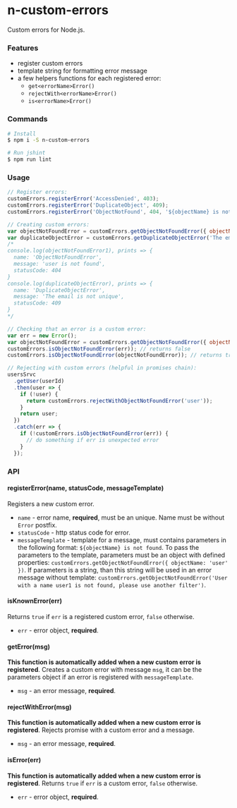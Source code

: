 # n-custom-errors
Custom errors for Node.js.

### Features
- register custom errors
- template string for formatting error message
- a few helpers functions for each registered error:
  - `get<errorName>Error()`
  - `rejectWith<errorName>Error()`
  - `is<errorName>Error()`

### Commands

```sh
# Install
$ npm i -S n-custom-errors

# Run jshint
$ npm run lint
```

### Usage

```js
// Register errors:
customErrors.registerError('AccessDenied', 403);
customErrors.registerError('DuplicateObject', 409);
customErrors.registerError('ObjectNotFound', 404, '${objectName} is not found');

// Creating custom errors:
var objectNotFoundError = customErrors.getObjectNotFoundError({ objectName: 'user' });
var duplicateObjectError = customErrors.getDuplicateObjectError('The email is not unique');
/*
console.log(objectNotFoundError1), prints => {
  name: 'ObjectNotFoundError',
  message: 'user is not found',
  statusCode: 404
}
console.log(duplicateObjectError), prints => {
  name: 'DuplicateObjectError',
  message: 'The email is not unique',
  statusCode: 409
}
*/

// Checking that an error is a custom error:
var err = new Error();
var objectNotFoundError = customErrors.getObjectNotFoundError({ objectName: 'user' });
customErrors.isObjectNotFoundError(err)); // returns false
customErrors.isObjectNotFoundError(objectNotFoundError)); // returns true

// Rejecting with custom errors (helpful in promises chain):
usersSrvc
  .getUser(userId)
  .then(user => {
    if (!user) {
      return customErrors.rejectWithObjectNotFoundError('user'));
    }
    return user;
  })
  .catch(err => {
    if (!customErrors.isObjectNotFoundError(err)) {
      // do something if err is unexpected error
    }
  });
```


### API

#### registerError(name, statusCode, messageTemplate)
Registers a new custom error.

- `name` - error name, **required**, must be an unique. Name must be without `Error` postfix.
- `statusCode` - http status code for error.
- `messageTemplate` - template for a message, must contains parameters in the following format: `${objectName} is not found`. To pass the parameters to the template, parameters must be an object with defined properties: `customErrors.getObjectNotFoundError({ objectName: 'user' })`. If parameters is a string, than this string will be used in an error message without template: `customErrors.getObjectNotFoundError('User with a name user1 is not found, please use another filter')`.

#### isKnownError(err) 
Returns `true` if `err` is a registered custom error, `false` otherwise.

- `err` - error object, **required**.

#### get<errorName>Error(msg)
**This function is automatically added when a new custom error is registered**. Creates a custom error with message `msg`, it can be the parameters object if an error is registered with `messageTemplate`.

- `msg` - an error message, **required**.

#### rejectWith<errorName>Error(msg)
**This function is automatically added when a new custom error is registered**. Rejects promise with a custom error and a message.

- `msg` - an error message, **required**.

#### is<errorName>Error(err)
**This function is automatically added when a new custom error is registered**. Returns `true` if `err` is a custom error, `false` otherwise.

- `err` - error object, **required**.
